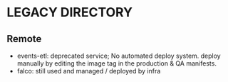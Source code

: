 # LEGACY DIRECTORY

## Remote

- events-etl: deprecated service; No automated deploy system. deploy manually by editing the image tag in the production & QA manifests.
- falco: still used and managed / deployed by infra